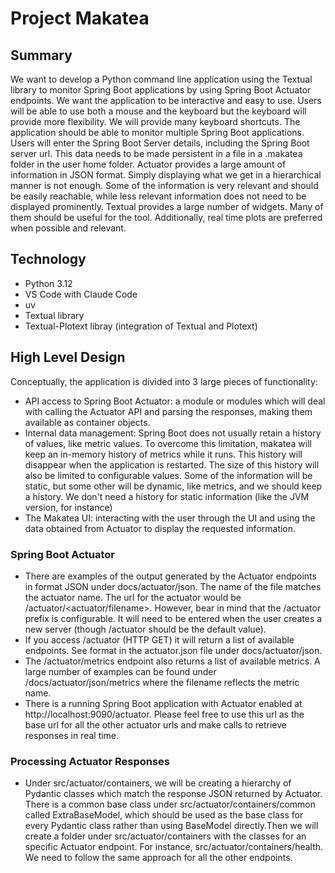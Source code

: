 # Project Makatea

## Summary
We want to develop a Python command line application using the Textual library to monitor Spring Boot applications by using Spring Boot Actuator endpoints.
We want the application to be interactive and easy to use. Users will be able to use both a mouse and the keyboard but the keyboard will provide more flexibility. We will provide many keyboard shortcuts.
The application should be able to monitor multiple Spring Boot applications. Users will enter the Spring Boot Server details, including the Spring Boot server url. This data needs to be made persistent in a file in a .makatea folder in the user home folder.
Actuator provides a large amount of information in JSON format. Simply displaying what we get in a hierarchical manner is not enough. Some of the information is very relevant and should be easily reachable, while less relevant information does not need to be displayed prominently.
Textual provides a large number of widgets. Many of them should be useful for the tool. Additionally, real time plots are preferred when possible and relevant.

## Technology
- Python 3.12
- VS Code with Claude Code
- uv
- Textual library
- Textual-Plotext libray (integration of Textual and Plotext)

## High Level Design
Conceptually, the application is divided into 3 large pieces of functionality: 
- API access to Spring Boot Actuator: a module or modules which will deal with calling the Actuator API and parsing the responses, making them available as container objects.
- Internal data management: Spring Boot does not usually retain a history of values, like metric values. To overcome this limitation, makatea will keep an in-memory history of metrics while it runs. This history will disappear when the application is restarted. The size of this history will also be limited to configurable values.
Some of the information will be static, but some other will be dynamic, like metrics, and we should keep a history. We don't need a history for static information (like the JVM version, for instance)
- The Makatea UI: interacting with the user through the UI and using the data obtained from Actuator to display the requested information.


### Spring Boot Actuator 
- There are examples of the output generated by the Actuator endpoints in format JSON under docs/actuator/json. The name of the file matches the actuator name. The url for the actuator would be /actuator/<actuator/filename>. However, bear in mind that the /actuator prefix is configurable. It will need to be entered when the user creates a new server (though /actuator should be the default value).
- If you access /actuator (HTTP GET) it will return a list of available endpoints. See format in the actuator.json file under docs/actuator/json.
- The /actuator/metrics endpoint also returns a list of available metrics. A large number of examples can be found under /docs/actuator/json/metrics where the filename reflects the metric name.
- There is a running Spring Boot application with Actuator enabled at http://localhost:9090/actuator. Please feel free to use this url as the base url for all the other actuator urls and make calls to retrieve responses in real time.

### Processing Actuator Responses
- Under src/actuator/containers, we will be creating a hierarchy of Pydantic classes which match the response JSON returned by Actuator. There is a common base class under src/actuator/containers/common called ExtraBaseModel, which should be used as the base class for every Pydantic class rather than using BaseModel directly.Then we will create a folder under src/actuator/containers with the classes for an specific Actuator endpoint. For instance, src/actuator/containers/health. We need to follow the same approach for all the other endpoints.